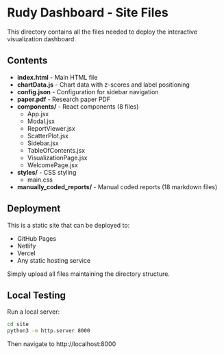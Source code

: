 # Rudy Dashboard - Site Files

This directory contains all the files needed to deploy the interactive visualization dashboard.

## Contents

- **index.html** - Main HTML file
- **chartData.js** - Chart data with z-scores and label positioning
- **config.json** - Configuration for sidebar navigation
- **paper.pdf** - Research paper PDF
- **components/** - React components (8 files)
  - App.jsx
  - Modal.jsx
  - ReportViewer.jsx
  - ScatterPlot.jsx
  - Sidebar.jsx
  - TableOfContents.jsx
  - VisualizationPage.jsx
  - WelcomePage.jsx
- **styles/** - CSS styling
  - main.css
- **manually_coded_reports/** - Manual coded reports (18 markdown files)

## Deployment

This is a static site that can be deployed to:
- GitHub Pages
- Netlify
- Vercel
- Any static hosting service

Simply upload all files maintaining the directory structure.

## Local Testing

Run a local server:
```bash
cd site
python3 -m http.server 8000
```

Then navigate to http://localhost:8000
